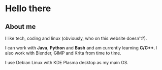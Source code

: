 # Hello there

## About me

I like tech, coding and linux (obviously, who on this website doesn't?).

I can work with **Java**, **Python** and **Bash** and am currently learning **C/C++**. I also work with Blender, GIMP and Krita from time to time.

I use Debian Linux with KDE Plasma desktop as my main OS.
